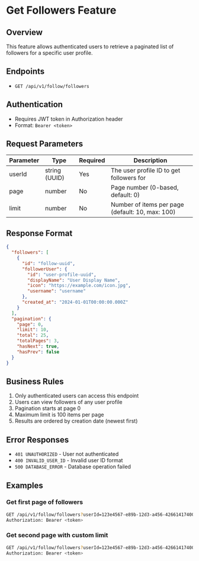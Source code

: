 # Get Followers Feature

## Overview
This feature allows authenticated users to retrieve a paginated list of followers for a specific user profile.

## Endpoints
- `GET /api/v1/follow/followers`

## Authentication
- Requires JWT token in Authorization header
- Format: `Bearer <token>`

## Request Parameters
| Parameter | Type | Required | Description |
|-----------|------|----------|-------------|
| userId | string (UUID) | Yes | The user profile ID to get followers for |
| page | number | No | Page number (0-based, default: 0) |
| limit | number | No | Number of items per page (default: 10, max: 100) |

## Response Format
```json
{
  "followers": [
    {
      "id": "follow-uuid",
      "followerUser": {
        "id": "user-profile-uuid",
        "displayName": "User Display Name",
        "icon": "https://example.com/icon.jpg",
        "username": "username"
      },
      "created_at": "2024-01-01T00:00:00.000Z"
    }
  ],
  "pagination": {
    "page": 0,
    "limit": 10,
    "total": 25,
    "totalPages": 3,
    "hasNext": true,
    "hasPrev": false
  }
}
```

## Business Rules
1. Only authenticated users can access this endpoint
2. Users can view followers of any user profile
3. Pagination starts at page 0
4. Maximum limit is 100 items per page
5. Results are ordered by creation date (newest first)

## Error Responses
- `401 UNAUTHORIZED` - User not authenticated
- `400 INVALID_USER_ID` - Invalid user ID format
- `500 DATABASE_ERROR` - Database operation failed

## Examples

### Get first page of followers
```bash
GET /api/v1/follow/followers?userId=123e4567-e89b-12d3-a456-426614174000
Authorization: Bearer <token>
```

### Get second page with custom limit
```bash
GET /api/v1/follow/followers?userId=123e4567-e89b-12d3-a456-426614174000&page=1&limit=5
Authorization: Bearer <token>
```
